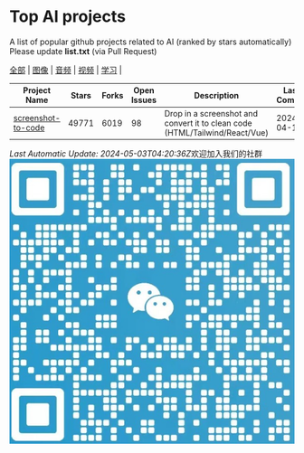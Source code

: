 # Top AI projects
A list of popular github projects related to AI (ranked by stars automatically)
Please update **list.txt** (via Pull Request)

<a href="./README.md">全部</a> |   <a href="./READMEpicture.md">图像</a> |   <a href="./READMEaudio.md">音频</a> | <a href="./READMEvideo.md">视频</a> | <a href="./READMElearn.md">学习</a> | 

| Project Name | Stars | Forks | Open Issues | Description | Last Commit |
| ------------ | ----- | ----- | ----------- | ----------- | ----------- |
| [screenshot-to-code](https://github.com/abi/screenshot-to-code) | 49771 | 6019 | 98 | Drop in a screenshot and convert it to clean code (HTML/Tailwind/React/Vue) | 2024-04-18 |

*Last Automatic Update: 2024-05-03T04:20:36Z*欢迎加入我们的社群 ![](https://raw.githubusercontent.com/mouuii/picture/master/weichat.jpg) 